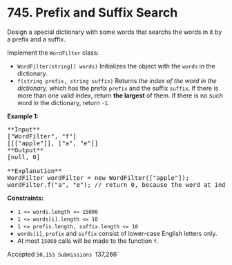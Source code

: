 # 745. Prefix and Suffix Search

Design a special dictionary with some words that searchs the words in it by a prefix and a suffix.

Implement the `WordFilter` class:

* `WordFilter(string[] words)` Initializes the object with the `words` in the dictionary.
* `f(string prefix, string suffix)` Returns _the index of the word in the dictionary,_ which has the prefix `prefix` and the suffix `suffix`. If there is more than one valid index, return **the largest** of them. If there is no such word in the dictionary, return `-1`.

**Example 1:**

<pre>
**Input**
["WordFilter", "f"]
[[["apple"]], ["a", "e"]]
**Output**
[null, 0]

**Explanation**
WordFilter wordFilter = new WordFilter(["apple"]);
wordFilter.f("a", "e"); // return 0, because the word at index 0 has prefix = "a" and suffix = 'e".
</pre>

**Constraints:**

* `1 <= words.length <= 15000`
* `1 <= words[i].length <= 10`
* `1 <= prefix.length, suffix.length <= 10`
* `words[i]`, `prefix` and `suffix` consist of lower-case English letters only.
* At most `15000` calls will be made to the function `f`.

Accepted `50,153 Submissions `137,266`
